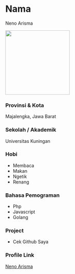 # Nama
Neno Arisma <br>

<img src="https://avatars.githubusercontent.com/u/22952560?v=4" width="200" height="200" align="center"/>

### Provinsi & Kota

Majalengka, Jawa Barat

### Sekolah / Akademik

Universitas Kuningan

### Hobi

- Membaca
- Makan
- Ngetik
- Renang


### Bahasa Pemograman 
- Php
- Javascript
- Golang

### Project

- Cek Github Saya

### Profile Link

[Neno Arisma](https://github.com/nenofetch)

